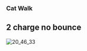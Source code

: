 ### Cat Walk
## 2 charge no bounce
![20_46_33](https://user-images.githubusercontent.com/81629958/140440302-cc1a48d1-ce5f-4408-af0d-3731ca8a9951.png)
